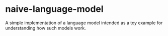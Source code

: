 # naive-language-model
A simple implementation of a language model intended as a toy example for understanding how such models work.
